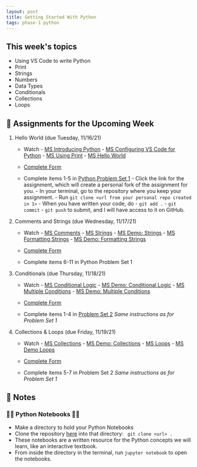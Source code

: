 ```yaml
---
layout: post
title: Getting Started With Python
tags: phase-1 python
---
```


## This week's topics

- Using VS Code to write Python
- Print
- Strings
- Numbers
- Data Types
- Conditionals
- Collections
- Loops

## 🔖 Assignments for the Upcoming Week
1. Hello World (due Tuesday, 11/16/21)
      - Watch 
            - [MS Introducing Python](https://youtu.be/7XOhibxgBlQ)
            - [MS Configuring VS Code for Python](https://youtu.be/EU8eayHWoZg)
            - [MS Using Print](https://youtu.be/FhoASwgvZHk)
            - [MS Hello World](https://youtu.be/wWwr0tDSqnE)

      - [Complete Form](https://forms.gle/MHkQnbX35i2KVjsq9)

      - Complete items 1-5 in [Python Problem Set 1](https://classroom.github.com/a/FCrhDObm)
            - Click the link for the assignment, which will create a personal fork of the assignment for you.
            - In your terminal, go to the repository where you keep your assignment.
            - Run `git clone <url from your personal repo created in 1>`
            - When you have written your code, do 
                  - `git add .` 
                  - `git commit` 
                  - `git push` 
            to submit, and I will have access to it on GitHub.

1. Comments and Strings (due Wednesday, 11/17/21)
      - Watch
            - [MS Comments](https://youtu.be/kEuVvUc1Zec)
            - [MS Strings](https://youtu.be/tSebLz1hNpA)
            - [MS Demo: Strings](https://youtu.be/zv3cVJHCqXA)
            - [MS Formatting Strings](https://youtu.be/bQQqxysLIGE)
            - [MS Demo: Formatting Strings](https://youtu.be/E850-MF22P0)
      - [Complete Form](https://forms.gle/MHkQnbX35i2KVjsq9)

      - Complete items 6-11 in Python Problem Set 1

1. Conditionals (due Thursday, 11/18/21)
      - Watch
            - [MS Conditional Logic](https://youtu.be/5pPKYWqkoek)
            - [MS Demo: Conditional Logic](https://youtu.be/zqVmqtTLmgw)
            - [MS Multiple Conditions](https://youtu.be/oYaGJBMoXok)
            - [MS Demo: Multiple Conditions](https://youtu.be/J9luo4cODzM)
      - [Complete Form](https://forms.gle/MHkQnbX35i2KVjsq9)

      - Complete items 1-4 in [Problem Set 2](https://classroom.github.com/a/ACYkEsBy)
            *Same instructions as for Problem Set 1*

1. Collections & Loops (due Friday, 11/19/21)
      - Watch
            - [MS Collections](https://youtu.be/beA8IsY3mQs)
            - [MS Demo: Collections](https://youtu.be/4PaSlXNjawM)
            - [MS Loops](https://youtu.be/LrOAl8vUFHY)
            - [MS Demo Loops](https://youtu.be/rAvD-6MpTw4)
      - [Complete Form](https://forms.gle/MHkQnbX35i2KVjsq9)

      - Complete items 5-7 in Problem Set 2
            *Same instructions as for Problem Set 1*


## 🦉 Notes

###  🐍📒 Python Notebooks 🐍📒
- Make a directory to hold your Python Notebooks
- Clone the repository [here](https://github.com/Momentum-PT-Team-3/python-notebooks) into that directory:
` git clone <url> .`
- These notebooks are a written resource for the Python concepts we will learn, like an interactive textbook.
- From inside the directory in the terminal, run `jupyter notebook` to open the notebooks.


